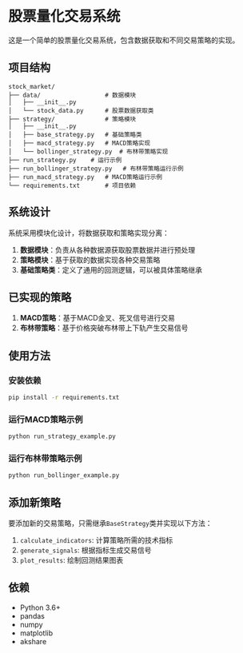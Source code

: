 # 股票量化交易系统

这是一个简单的股票量化交易系统，包含数据获取和不同交易策略的实现。

## 项目结构

```
stock_market/
├── data/                  # 数据模块
│   ├── __init__.py
│   └── stock_data.py      # 股票数据获取类
├── strategy/              # 策略模块
│   ├── __init__.py
│   ├── base_strategy.py   # 基础策略类
│   ├── macd_strategy.py   # MACD策略实现
│   └── bollinger_strategy.py  # 布林带策略实现
├── run_strategy.py    # 运行示例
├── run_bollinger_strategy.py   # 布林带策略运行示例
├── run_macd_strategy.py   # MACD策略运行示例
└── requirements.txt       # 项目依赖
```

## 系统设计

系统采用模块化设计，将数据获取和策略实现分离：

1. **数据模块**：负责从各种数据源获取股票数据并进行预处理
2. **策略模块**：基于获取的数据实现各种交易策略
3. **基础策略类**：定义了通用的回测逻辑，可以被具体策略继承

## 已实现的策略

1. **MACD策略**：基于MACD金叉、死叉信号进行交易
2. **布林带策略**：基于价格突破布林带上下轨产生交易信号

## 使用方法

### 安装依赖

```bash
pip install -r requirements.txt
```

### 运行MACD策略示例

```bash
python run_strategy_example.py
```

### 运行布林带策略示例

```bash
python run_bollinger_example.py
```

## 添加新策略

要添加新的交易策略，只需继承`BaseStrategy`类并实现以下方法：

1. `calculate_indicators`: 计算策略所需的技术指标
2. `generate_signals`: 根据指标生成交易信号
3. `plot_results`: 绘制回测结果图表

## 依赖

- Python 3.6+
- pandas
- numpy
- matplotlib
- akshare